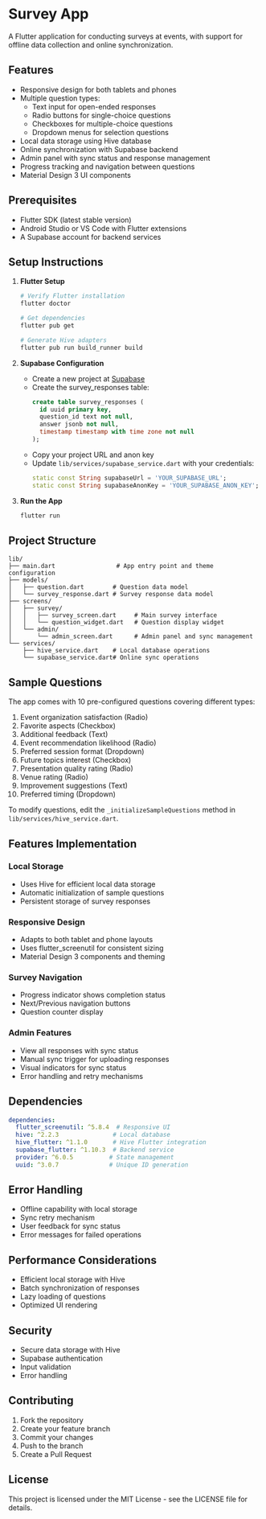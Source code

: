 # Survey App

A Flutter application for conducting surveys at events, with support for offline data collection and online synchronization.

## Features

- Responsive design for both tablets and phones
- Multiple question types:
  - Text input for open-ended responses
  - Radio buttons for single-choice questions
  - Checkboxes for multiple-choice questions
  - Dropdown menus for selection questions
- Local data storage using Hive database
- Online synchronization with Supabase backend
- Admin panel with sync status and response management
- Progress tracking and navigation between questions
- Material Design 3 UI components

## Prerequisites

- Flutter SDK (latest stable version)
- Android Studio or VS Code with Flutter extensions
- A Supabase account for backend services

## Setup Instructions

1. **Flutter Setup**
   ```bash
   # Verify Flutter installation
   flutter doctor
   
   # Get dependencies
   flutter pub get
   
   # Generate Hive adapters
   flutter pub run build_runner build
   ```

2. **Supabase Configuration**
   - Create a new project at [Supabase](https://supabase.com)
   - Create the survey_responses table:
     ```sql
     create table survey_responses (
       id uuid primary key,
       question_id text not null,
       answer jsonb not null,
       timestamp timestamp with time zone not null
     );
     ```
   - Copy your project URL and anon key
   - Update `lib/services/supabase_service.dart` with your credentials:
     ```dart
     static const String supabaseUrl = 'YOUR_SUPABASE_URL';
     static const String supabaseAnonKey = 'YOUR_SUPABASE_ANON_KEY';
     ```

3. **Run the App**
   ```bash
   flutter run
   ```

## Project Structure

```
lib/
├── main.dart                 # App entry point and theme configuration
├── models/
│   ├── question.dart        # Question data model
│   └── survey_response.dart # Survey response data model
├── screens/
│   ├── survey/
│   │   ├── survey_screen.dart     # Main survey interface
│   │   └── question_widget.dart   # Question display widget
│   └── admin/
│       └── admin_screen.dart      # Admin panel and sync management
└── services/
    ├── hive_service.dart    # Local database operations
    └── supabase_service.dart# Online sync operations
```

## Sample Questions

The app comes with 10 pre-configured questions covering different types:
1. Event organization satisfaction (Radio)
2. Favorite aspects (Checkbox)
3. Additional feedback (Text)
4. Event recommendation likelihood (Radio)
5. Preferred session format (Dropdown)
6. Future topics interest (Checkbox)
7. Presentation quality rating (Radio)
8. Venue rating (Radio)
9. Improvement suggestions (Text)
10. Preferred timing (Dropdown)

To modify questions, edit the `_initializeSampleQuestions` method in `lib/services/hive_service.dart`.

## Features Implementation

### Local Storage
- Uses Hive for efficient local data storage
- Automatic initialization of sample questions
- Persistent storage of survey responses

### Responsive Design
- Adapts to both tablet and phone layouts
- Uses flutter_screenutil for consistent sizing
- Material Design 3 components and theming

### Survey Navigation
- Progress indicator shows completion status
- Next/Previous navigation buttons
- Question counter display

### Admin Features
- View all responses with sync status
- Manual sync trigger for uploading responses
- Visual indicators for sync status
- Error handling and retry mechanisms

## Dependencies

```yaml
dependencies:
  flutter_screenutil: ^5.8.4  # Responsive UI
  hive: ^2.2.3               # Local database
  hive_flutter: ^1.1.0       # Hive Flutter integration
  supabase_flutter: ^1.10.3  # Backend service
  provider: ^6.0.5          # State management
  uuid: ^3.0.7              # Unique ID generation
```

## Error Handling

- Offline capability with local storage
- Sync retry mechanism
- User feedback for sync status
- Error messages for failed operations

## Performance Considerations

- Efficient local storage with Hive
- Batch synchronization of responses
- Lazy loading of questions
- Optimized UI rendering

## Security

- Secure data storage with Hive
- Supabase authentication
- Input validation
- Error handling

## Contributing

1. Fork the repository
2. Create your feature branch
3. Commit your changes
4. Push to the branch
5. Create a Pull Request

## License

This project is licensed under the MIT License - see the LICENSE file for details.
